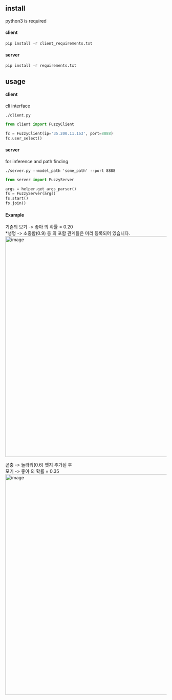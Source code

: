<h2> install </h2>
python3 is required

#### client
```
pip install -r client_requirements.txt
```
#### server
```
pip install -r requirements.txt
```

<h2> usage </h2>

#### client
cli interface
```
./client.py 
```

```python
from client import FuzzyClient

fc = FuzzyClient(ip='35.200.11.163', port=8888)
fc.user_select()
```

#### server 
for inference and path finding
``` 
./server.py --model_path 'some_path' --port 8888
``` 

```python
from server import FuzzyServer

args = helper.get_args_parser()
fs = FuzzyServer(args)
fs.start()
fs.join()
```

#### Example

기존의 모기 -> 좋아 의 확률 = 0.20 <br>
*생명 -> 소중함(0.9) 등 의 포함 관계들은 미리 등록되어 있습니다. <br>
<img width="688" alt="image" src="https://github.com/user-attachments/assets/5eab198e-bbf7-4412-a0e7-2c7dd8eab1c6" />
<br>

곤충 -> 놀라워(0.6) 엣지 추가된 후 <br>
모기 -> 좋아 의 확률 = 0.35 <br>
<img width="688" alt="image" src="https://github.com/user-attachments/assets/8f32f6f4-139a-4df2-b9c6-41e779050406" />

